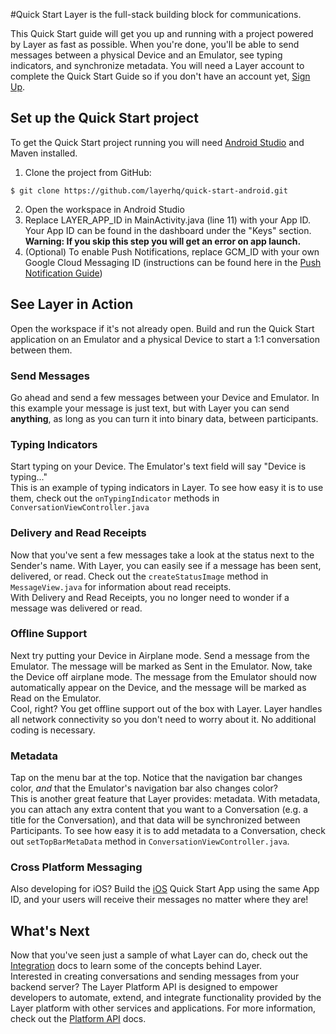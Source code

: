 #Quick Start
Layer is the full-stack building block for communications.<br/>

This Quick Start guide will get you up and running with a project powered by Layer as fast as possible. When you're done, you'll be able to send messages between a physical Device and an Emulator, see typing indicators, and synchronize metadata. You will need a Layer account to complete the Quick Start Guide so if you don't have an account yet, [Sign Up](https://developer.layer.com/signup).
## Set up the Quick Start project
To get the Quick Start project running you will need [Android Studio](https://developer.android.com/sdk/index.html) and Maven installed.

1. Clone the project from GitHub:

  ```console
  $ git clone https://github.com/layerhq/quick-start-android.git
  ```
2. Open the workspace in Android Studio
3. Replace LAYER_APP_ID in MainActivity.java (line 11) with your App ID. Your App ID can be found in the dashboard under the "Keys" section.<br/>
**Warning: If you skip this step you will get an error on app launch.**
4. (Optional) To enable Push Notifications, replace GCM_ID with your own Google Cloud Messaging ID (instructions can be found here in the [Push Notification Guide](/docs/android/guides#push-notification))

## See Layer in Action
Open the workspace if it's not already open. Build and run the Quick Start application on an Emulator and a physical Device to start a 1:1 conversation between them.
### Send Messages
Go ahead and send a few messages between your Device and Emulator. In this example your message is just text, but with Layer you can send **anything**, as long as you can turn it into binary data, between participants.
### Typing Indicators
Start typing on your Device. The Emulator's text field will say "Device is typing..."<br/>
This is an example of typing indicators in Layer. To see how easy it is to use them, check out the `onTypingIndicator` methods in `ConversationViewController.java`
### Delivery and Read Receipts
Now that you've sent a few messages take a look at the status next to the Sender's name.  With Layer, you can easily see if a message has been sent, delivered, or read. Check out the `createStatusImage` method in `MessageView.java` for information about read receipts.<br/>
With Delivery and Read Receipts, you no longer need to wonder if a message was delivered or read.
### Offline Support
Next try putting your Device in Airplane mode.  Send a message from the Emulator. The message will be marked as Sent in the Emulator.  Now, take the Device off airplane mode.  The message from the Emulator should now automatically appear on the Device, and the message will be marked as Read on the Emulator.<br/>
Cool, right? You get offline support out of the box with Layer. Layer handles all network connectivity so you don't need to worry about it. No additional coding is necessary.
### Metadata
Tap on the menu bar at the top. Notice that the navigation bar changes color, _and_ that the Emulator's navigation bar also changes color?<br/>
This is another great feature that Layer provides: metadata. With metadata, you can attach any extra content that you want to a Conversation (e.g. a title for the Conversation), and that data will be synchronized between Participants.
To see how easy it is to add metadata to a Conversation, check out `setTopBarMetaData` method in `ConversationViewController.java`.
### Cross Platform Messaging
Also developing for iOS? Build the [iOS](/docs/ios) Quick Start App using the same App ID, and your users will receive their messages no matter where they are!
## What's Next
Now that you've seen just a sample of what Layer can do, check out the [Integration](/docs/android/integration) docs to learn some of the concepts behind Layer.<br/> 
Interested in creating conversations and sending messages from your backend server?  The Layer Platform API is designed to empower developers to automate, extend, and integrate functionality provided by the Layer platform with other services and applications. For more information, check out the [Platform API](/docs/platform) docs.
